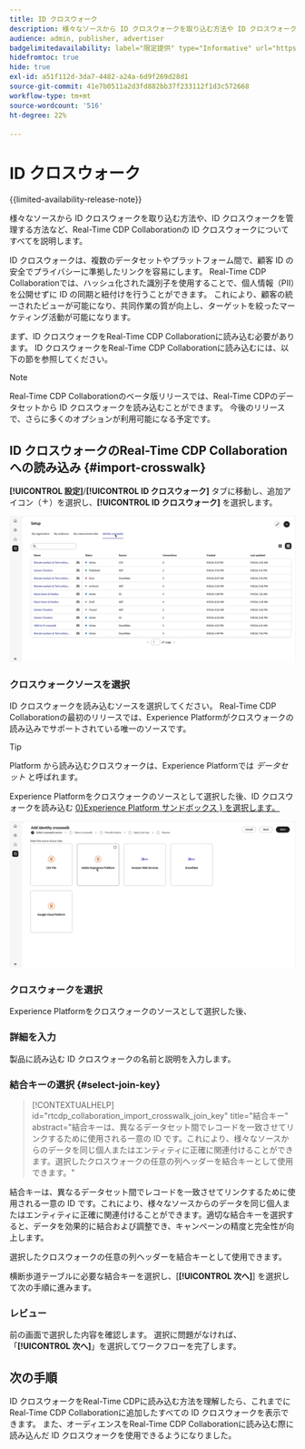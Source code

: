 ```yaml
---
title: ID クロスウォーク
description: 様々なソースから ID クロスウォークを取り込む方法や ID クロスウォークを管理する方法など、Real-Time CDP Collaborationの ID クロスウォークについてのすべてを説明します
audience: admin, publisher, advertiser
badgelimitedavailability: label="限定提供" type="Informative" url="https://helpx.adobe.com/legal/product-descriptions/real-time-customer-data-platform-collaboration.html newtab=true"
hidefromtoc: true
hide: true
exl-id: a51f112d-3da7-4482-a24a-6d9f269d28d1
source-git-commit: 41e7b0511a2d3fd882bb37f233112f1d3c572668
workflow-type: tm+mt
source-wordcount: '516'
ht-degree: 22%

---
```


# ID クロスウォーク

{{limited-availability-release-note}}

様々なソースから ID クロスウォークを取り込む方法や、ID クロスウォークを管理する方法など、Real-Time CDP Collaborationの ID クロスウォークについてすべてを説明します。

ID クロスウォークは、複数のデータセットやプラットフォーム間で、顧客 ID の安全でプライバシーに準拠したリンクを容易にします。 Real-Time CDP Collaborationでは、ハッシュ化された識別子を使用することで、個人情報（PII）を公開せずに ID の同期と紐付けを行うことができます。 これにより、顧客の統一されたビューが可能になり、共同作業の質が向上し、ターゲットを絞ったマーケティング活動が可能になります。

まず、ID クロスウォークをReal-Time CDP Collaborationに読み込む必要があります。 ID クロスウォークをReal-Time CDP Collaborationに読み込むには、以下の節を参照してください。

>[!NOTE]
>
>Real-Time CDP Collaborationのベータ版リリースでは、Real-Time CDPのデータセットから ID クロスウォークを読み込むことができます。 今後のリリースで、さらに多くのオプションが利用可能になる予定です。

## ID クロスウォークのReal-Time CDP Collaborationへの読み込み {#import-crosswalk}

**[!UICONTROL 設定]**/**[!UICONTROL ID クロスウォーク]** タブに移動し、追加アイコン（![ 追加アイコン](/help/assets/icons/plus.png)）を選択し、**[!UICONTROL ID クロスウォーク]** を選択します。

![ID クロスウォークを追加するための画面へのアクセス方法の記録 ](/help/assets/setup/identity-crosswalks/import-identity-crosswalk.gif)

### クロスウォークソースを選択

ID クロスウォークを読み込むソースを選択してください。 Real-Time CDP Collaborationの最初のリリースでは、Experience Platformがクロスウォークの読み込みでサポートされている唯一のソースです。

>[!TIP]
>
>Platform から読み込むクロスウォークは、Experience Platformでは *データセット* と呼ばれます。

Experience Platformをクロスウォークのソースとして選択した後、ID クロスウォークを読み込む [0&rbrace;Experience Platform サンドボックス &rbrace; を選択します。](https://experienceleague.adobe.com/ja/docs/experience-platform/sandbox/home)

![ 横断歩道等の採択方法の記録 ](/help/assets/setup/identity-crosswalks/select-crosswalk-source.gif)

### クロスウォークを選択

Experience Platformをクロスウォークのソースとして選択した後、

### 詳細を入力

製品に読み込む ID クロスウォークの名前と説明を入力します。

### 結合キーの選択 {#select-join-key}

>[!CONTEXTUALHELP]
>id="rtcdp_collaboration_import_crosswalk_join_key"
>title="結合キー"
>abstract="結合キーは、異なるデータセット間でレコードを一致させてリンクするために使用される一意の ID です。これにより、様々なソースからのデータを同じ個人またはエンティティに正確に関連付けることができます。選択したクロスウォークの任意の列ヘッダーを結合キーとして使用できます。"

結合キーは、異なるデータセット間でレコードを一致させてリンクするために使用される一意の ID です。これにより、様々なソースからのデータを同じ個人またはエンティティに正確に関連付けることができます。適切な結合キーを選択すると、データを効果的に結合および調整でき、キャンペーンの精度と完全性が向上します。

選択したクロスウォークの任意の列ヘッダーを結合キーとして使用できます。

横断歩道テーブルに必要な結合キーを選択し、[**[!UICONTROL 次へ]**] を選択して次の手順に進みます。

### レビュー

前の画面で選択した内容を確認します。 選択に問題がなければ、「**[!UICONTROL 次へ]**」を選択してワークフローを完了します。

## 次の手順

ID クロスウォークをReal-Time CDPに読み込む方法を理解したら、これまでにReal-Time CDP Collaborationに追加したすべての ID クロスウォークを表示できます。 また、オーディエンスをReal-Time CDP Collaborationに読み込む際に読み込んだ ID クロスウォークを使用できるようになりました。
